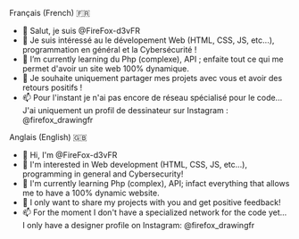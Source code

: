 Français (French) :fr:
- 👋 Salut, je suis @FireFox-d3vFR
- 👀 Je suis intéressé au le dévelopement Web (HTML, CSS, JS, etc...), programmation en général et la Cybersécurité !
- 🌱 I’m currently learning du Php (complexe), API ; enfaite tout ce qui me permet d'avoir un site web 100% dynamique.
- 💞️ Je souhaite uniquement partager mes projets avec vous et avoir des retours positifs !
- 📫 Pour l'instant je n'ai pas encore de réseau spécialisé pour le code... J'ai uniquement un profil de dessinateur sur Instagram : @firefox_drawingfr

Anglais (English) :gb:
- 👋 Hi, I'm @FireFox-d3vFR
- 👀 I'm interested in Web development (HTML, CSS, JS, etc...), programming in general and Cybersecurity!
- 🌱 I'm currently learning Php (complex), API; infact everything that allows me to have a 100% dynamic website.
- 💞️ I only want to share my projects with you and get positive feedback!
- 📫 For the moment I don't have a specialized network for the code yet... I only have a designer profile on Instagram: @firefox_drawingfr
